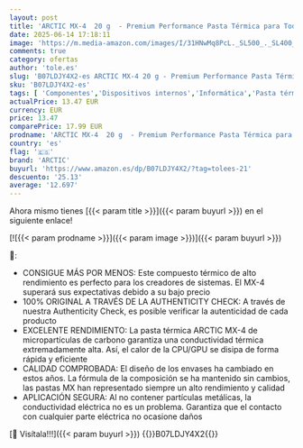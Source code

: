 ```yaml
---
layout: post
title: 'ARCTIC MX-4  20 g  - Premium Performance Pasta Térmica para Todos los procesadores  CPU  GPU - PC  PS4  Xbox   Muy Alta conductividad térmica  Larga Durabilidad  Aplicación Segura  No conductora'
date: 2025-06-14 17:18:11
image: 'https://m.media-amazon.com/images/I/31HNwMq8PcL._SL500_._SL400_.jpg'
comments: true
category: ofertas
author: 'tole.es'
slug: 'B07LDJY4X2-es ARCTIC MX-4 20 g - Premium Performance Pasta Térmica para...'
sku: 'B07LDJY4X2-es'
tags: [ 'Componentes','Dispositivos internos','Informática','Pasta térmica','Pasta y almohadillas térmicas','Ventilación y refrigeración para ordenadores','arctic','ps4','xbox','🇪🇸', ]
actualPrice: 13.47 EUR
currency: EUR
price: 13.47
comparePrice: 17.99 EUR
prodname: 'ARCTIC MX-4  20 g  - Premium Performance Pasta Térmica para Todos los procesadores  CPU  GPU - PC  PS4  Xbox   Muy Alta conductividad térmica  Larga Durabilidad  Aplicación Segura  No conductora'
country: 'es'
flag: '🇪🇸'
brand: 'ARCTIC'
buyurl: 'https://www.amazon.es/dp/B07LDJY4X2/?tag=tolees-21'
descuento: '25.13'
average: '12.697'
---
```


Ahora mismo tienes [{{< param title >}}]({{< param buyurl >}}) en el siguiente enlace!

[![{{< param prodname >}}]({{< param image >}})]({{< param buyurl >}})

🔎:

- CONSIGUE MÁS POR MENOS: Este compuesto térmico de alto rendimiento es perfecto para los creadores de sistemas. El MX-4 superará sus expectativas debido a su bajo precio
- 100% ORIGINAL A TRAVÉS DE LA AUTHENTICITY CHECK: A través de nuestra Authenticity Check, es posible verificar la autenticidad de cada producto
- EXCELENTE RENDIMIENTO: La pasta térmica ARCTIC MX-4 de micropartículas de carbono garantiza una conductividad térmica extremadamente alta. Así, el calor de la CPU/GPU se disipa de forma rápida y eficiente
- CALIDAD COMPROBADA: El diseño de los envases ha cambiado en estos años. La fórmula de la composición se ha mantenido sin cambios, las pastas MX han representado siempre un alto rendimiento y calidad
- APLICACIÓN SEGURA: Al no contener partículas metálicas, la conductividad eléctrica no es un problema. Garantiza que el contacto con cualquier parte eléctrica no ocasione daños

[🛒 Visítala!!!]({{< param buyurl >}})
{{<world>}}B07LDJY4X2{{</world>}}
